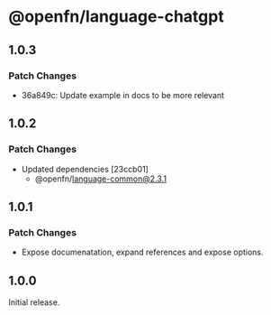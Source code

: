 # @openfn/language-chatgpt

## 1.0.3

### Patch Changes

- 36a849c: Update example in docs to be more relevant

## 1.0.2

### Patch Changes

- Updated dependencies [23ccb01]
  - @openfn/language-common@2.3.1

## 1.0.1

### Patch Changes

- Expose documenatation, expand references and expose options.

## 1.0.0

Initial release.

